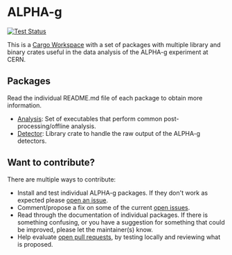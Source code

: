 # ALPHA-g

[![Test Status](https://github.com/DJDuque/alpha-g/actions/workflows/rust.yml/badge.svg)](https://github.com/DJDuque/alpha-g/actions/workflows/rust.yml)

This is a [Cargo
Workspace](https://doc.rust-lang.org/cargo/reference/workspaces.html) with a set
of packages with multiple library and binary crates useful in the data analysis
of the ALPHA-g experiment at CERN.

## Packages

Read the individual README.md file of each package to obtain more information.

- [Analysis](analysis/README.md): Set of executables that perform common 
post-processing/offline analysis.
- [Detector](detector/README.md): Library crate to handle the raw output of the
 ALPHA-g detectors.

## Want to contribute?

There are multiple ways to contribute:
- Install and test individual ALPHA-g packages. If they don't work as expected
 please [open an issue](https://github.com/DJDuque/alpha-g/issues/new).
- Comment/propose a fix on some of the current [open 
issues](https://github.com/DJDuque/alpha-g/issues).
- Read through the documentation of individual packages. If there is 
  something confusing, or you have a suggestion for something that could be 
  improved, please let the maintainer(s) know.
- Help evaluate [open pull requests](https://github.com/DJDuque/alpha-g/pulls),
  by testing locally and reviewing what is proposed.

